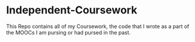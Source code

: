 # Independent-Coursework
This Repo contains all of my Coursework, the code that I wrote as a part of the MOOCs I am pursing or had pursed in the past.
